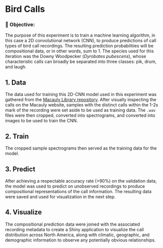 # Bird Calls
### 📌 Objective: 
The purpose of this experiment is to train a machine learning algorithm, in this case a 2D convolutional network (CNN), to produce predictions of call types of bird call recordings. The resulting prediction probabiltiies will be compositional data, or in other words, sum to 1. The species used for this iteration was the Downy Woodpecker (*Dyrobates pubescens*), whose characteristic calls can broadly be separated into three classes: pik, drum, and laugh. 

## 1. Data
The data used for training this 2D-CNN model used in this experiment was gathered from the [Macauly Library repository](https://www.macaulaylibrary.org/?doing_wp_cron=1723063926.9250679016113281250000). After visually inspecting the calls on the Macauly website, samples with the distinct calls within the 1-2s mark of the recording were set aside to be used as training data. The `.wav` files were then cropped, converted into spectrograms, and converted into images to be used to train the CNN. 

## 2. Train
The cropped sample spectrograms then served as the training data for the model.

## 3. Predict 
After achieving a respectable accuracy rate (>90%) on the validation data, the model was used to predict on unobserved recordings to produce compositional representations of the call information. The resulting data were saved and used for visualization in the next step. 

## 4. Visualize 
The compositional prediction data were joined with the associated recording metadata to create a Shiny application to visualize the call distribution across North America, along with climatic, geographic, and demographic information to observe any potentially obvious relationships.  
